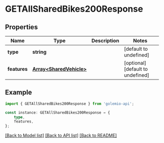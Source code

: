 # GETAllSharedBikes200Response


## Properties

Name | Type | Description | Notes
------------ | ------------- | ------------- | -------------
**type** | **string** |  | [default to undefined]
**features** | [**Array&lt;SharedVehicle&gt;**](SharedVehicle.md) |  | [optional] [default to undefined]

## Example

```typescript
import { GETAllSharedBikes200Response } from 'golemio-api';

const instance: GETAllSharedBikes200Response = {
    type,
    features,
};
```

[[Back to Model list]](../README.md#documentation-for-models) [[Back to API list]](../README.md#documentation-for-api-endpoints) [[Back to README]](../README.md)
